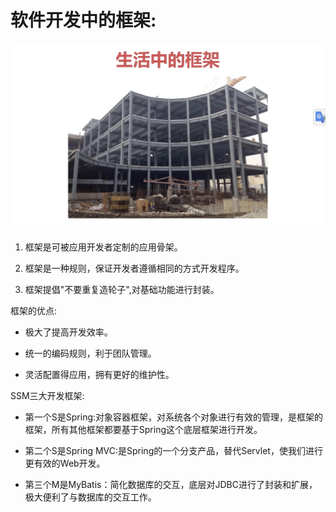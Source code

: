 #  软件开发中的框架:
![-w506](media/16175162093629/16175164389117.jpg)

1. 框架是可被应用开发者定制的应用骨架。

3. 框架是一种规则，保证开发者遵循相同的方式开发程序。

5. 框架提倡"不要重复造轮子",对基础功能进行封装。

框架的优点:

* 极大了提高开发效率。

* 统一的编码规则，利于团队管理。
 
* 灵活配置得应用，拥有更好的维护性。

SSM三大开发框架:

* 第一个S是Spring:对象容器框架，对系统各个对象进行有效的管理，是框架的框架，所有其他框架都要基于Spring这个底层框架进行开发。

* 第二个S是Spring MVC:是Spring的一个分支产品，替代Servlet，使我们进行更有效的Web开发。

* 第三个M是MyBatis：简化数据库的交互，底层对JDBC进行了封装和扩展，极大便利了与数据库的交互工作。

